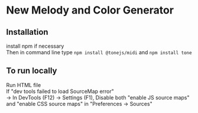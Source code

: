 # New Melody and Color Generator 

## Installation 
install npm if necessary <br />
Then in command line type ```npm install @tonejs/midi``` and ```npm install tone```


## To run locally 
Run HTML file <br />
If "dev tools failed to load SourceMap error" <br /> 
-> In DevTools (F12) -> Settings (F1), Disable both "enable JS source maps" and "enable CSS source maps" in "Preferences -> Sources"
